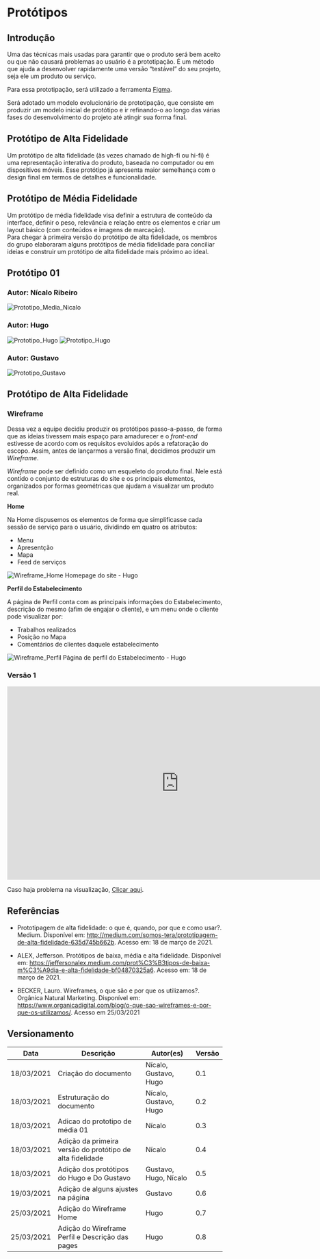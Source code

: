 # Protótipos

## Introdução

Uma das técnicas mais usadas para garantir que o produto será bem aceito ou que não causará problemas ao usuário é a prototipação. É um método que ajuda a desenvolver rapidamente uma versão “testável” do seu projeto, seja ele um produto ou serviço.

Para essa prototipação, será utilizado a ferramenta [Figma](https://www.figma.com/).  

Será adotado um modelo evolucionário de prototipação, que consiste em produzir um modelo inicial de protótipo e ir refinando-o ao longo das várias fases do desenvolvimento do projeto até atingir sua forma final.

## Protótipo de Alta Fidelidade

Um protótipo de alta fidelidade (às vezes chamado de high-fi ou hi-fi) é uma representação interativa do produto, baseada no computador ou em dispositivos móveis. Esse protótipo já apresenta maior semelhança com o design final em termos de detalhes e funcionalidade.  

## Protótipo de Média Fidelidade

Um protótipo de média fidelidade visa definir a estrutura de conteúdo da interface, definir o peso, relevância e relação entre os elementos e criar um layout básico (com conteúdos e imagens de marcação).  
Para chegar à primeira versão do protótipo de alta fidelidade, os membros do grupo elaboraram alguns protótipos de média fidelidade para conciliar ideias e construir um protótipo de alta fidelidade mais próximo ao ideal.

## Protótipo 01 
### Autor: Nícalo Ribeiro

![Prototipo_Media_Nicalo](imagens/prototipo-media-nicalo.jpg)  

### Autor: Hugo

![Prototipo_Hugo](imagens/prototipo-hugo-1.png)
![Prototipo_Hugo](imagens/prototipo-hugo-2.png)  

### Autor: Gustavo

![Prototipo_Gustavo](imagens/prototipo-gustavo.png)

## Protótipo de Alta Fidelidade

### Wireframe

Dessa vez a equipe decidiu produzir os protótipos passo-a-passo, de forma que as ideias tivessem mais espaço para amadurecer e o *front-end* estivesse de acordo com os requisitos evoluidos após a refatoração do escopo. Assim, antes de lançarmos a versão final, decidimos produzir um *Wireframe*.

*Wireframe* pode ser definido como um esqueleto do produto final. Nele está contido o conjunto de estruturas do site e os principais elementos, organizados por formas geométricas que ajudam a visualizar um produto real.

**Home**

Na Home dispusemos os elementos de forma que simplificasse cada sessão de serviço para o usuário, dividindo em quatro os atributos: 

- Menu
- Apresentção
- Mapa
- Feed de serviços

![Wireframe_Home](imagens/Wireframe_home.jpg)
Homepage do site - Hugo

**Perfil do Estabelecimento**

A página de Perfil conta com as principais informações do Estabelecimento, descrição do mesmo (afim de engajar o cliente), e um menu onde o cliente pode visualizar por:

- Trabalhos realizados
- Posição no Mapa
- Comentários de clientes daquele estabelecimento

![Wireframe_Perfil](imagens/Wireframe_perfil.jpg)
Página de perfil do Estabelecimento - Hugo
### Versão 1
<iframe style="border: 1px solid rgba(0, 0, 0, 0.1);" width="800" height="450" src="https://www.figma.com/embed?embed_host=share&url=https%3A%2F%2Fwww.figma.com%2Fproto%2FxJ49RxNyO7ulXwd86Gxbov%2FUntitled%3Fnode-id%3D2%253A17%26scaling%3Dscale-down" allowfullscreen></iframe>  

Caso haja problema na visualização, [Clicar aqui](https://www.figma.com/proto/xJ49RxNyO7ulXwd86Gxbov/Untitled?node-id=2%3A17&scaling=min-zoom).

## Referências

- Prototipagem de alta fidelidade: o que é, quando, por que e como usar?. Medium. Disponível em: <http://medium.com/somos-tera/prototipagem-de-alta-fidelidade-635d745b662b>. Acesso em: 18 de março de 2021.

- ALEX, Jefferson. Protótipos de baixa, média e alta fidelidade. Disponível em: <https://jeffersonalex.medium.com/prot%C3%B3tipos-de-baixa-m%C3%A9dia-e-alta-fidelidade-bf04870325a6>. Acesso em: 18 de março de 2021.

- BECKER, Lauro. Wireframes, o que são e por que os utilizamos?. Orgânica Natural Marketing. Disponível em: https://www.organicadigital.com/blog/o-que-sao-wireframes-e-por-que-os-utilizamos/. Acesso em 25/03/2021


## Versionamento 

|Data|Descrição|Autor(es)|Versão|
|----|---------|---------|------|
|18/03/2021| Criação do documento | Nícalo, Gustavo, Hugo | 0.1 |
|18/03/2021| Estruturação do documento | Nícalo, Gustavo, Hugo | 0.2 |
|18/03/2021| Adicao do prototipo de média 01 | Nícalo | 0.3 |
|18/03/2021| Adição da primeira versão do protótipo de alta fidelidade | Nícalo | 0.4 |
|18/03/2021| Adição dos protótipos do Hugo e Do Gustavo | Gustavo, Hugo, Nícalo | 0.5 |
|19/03/2021| Adição de alguns ajustes na página | Gustavo | 0.6 |
|25/03/2021| Adição do Wireframe Home | Hugo | 0.7 |
|25/03/2021| Adição do Wireframe Perfil e Descrição das pages | Hugo | 0.8 |
